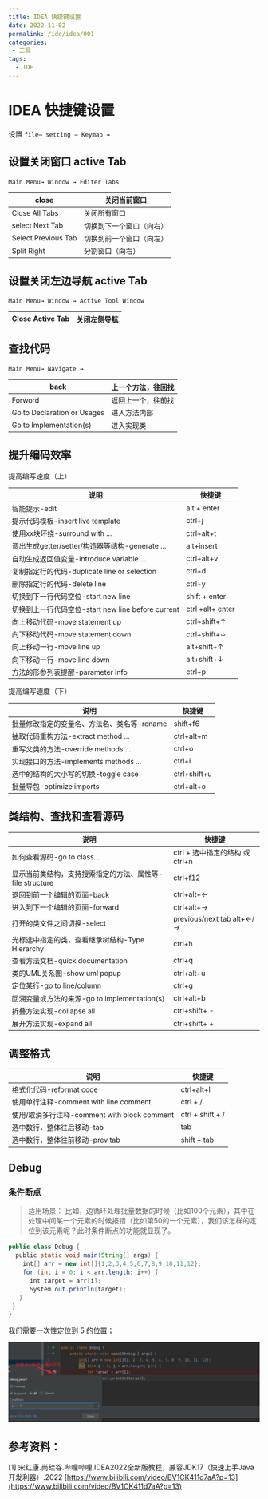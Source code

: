 ```yaml
---
title: IDEA 快捷键设置
date: 2022-11-02
permalink: /ide/idea/001
categories:
 - 工具
tags:
  - IDE
---
```


# IDEA 快捷键设置

设置 `file→ setting → Keymap →` 

## 设置关闭窗口 active Tab

`Main Menu→ Window → Editer Tabs` 

| close  | 关闭当前窗口 |
| --- | --- |
| Close All Tabs  | 关闭所有窗口 |
| select Next Tab | 切换到下一个窗口（向右） |
| Select Previous Tab | 切换到前一个窗口（向左） |
| Split Right | 分割窗口（向右） |

## 设置关闭左边导航 active Tab

`Main Menu→ Window → Active Tool Window`

| Close Active Tab | 关闭左侧导航 |
| --- | --- |

## 查找代码

`Main Menu→ Navigate →` 

| back | 上一个方法，往回找 |
| --- | --- |
| Forword | 返回上一个，往前找 |
| Go to Declaration or Usages | 进入方法内部 |
| Go to Implementation(s) | 进入实现类 |

## 提升编码效率

提高编写速度（上）

| 说明  | 快捷键 |
| --- | --- |
| 智能提示-edit  | alt + enter |
| 提示代码模板-insert live template  | ctrl+j |
| 使用xx块环绕-surround with ...  | ctrl+alt+t |
| 调出生成getter/setter/构造器等结构-generate ...  | alt+insert |
| 自动生成返回值变量-introduce variable ...  | ctrl+alt+v |
| 复制指定行的代码-duplicate line or selection |  ctrl+d |
| 删除指定行的代码-delete line  | ctrl+y |
| 切换到下一行代码空位-start new line  | shift + enter |
| 切换到上一行代码空位-start new line before current  | ctrl +alt+ enter |
| 向上移动代码-move statement up |  ctrl+shift+↑ |
| 向下移动代码-move statement down |  ctrl+shift+↓ |
| 向上移动一行-move line up |  alt+shift+↑ |
| 向下移动一行-move line down |  alt+shift+↓ |
| 方法的形参列表提醒-parameter info  | ctrl+p |

提高编写速度（下）

| 说明 |  快捷键 |
| --- | --- |
| 批量修改指定的变量名、方法名、类名等-rename  | shift+f6 |
| 抽取代码重构方法-extract method ...  | ctrl+alt+m |
| 重写父类的方法-override methods ...  | ctrl+o |
| 实现接口的方法-implements methods ...  | ctrl+i |
| 选中的结构的大小写的切换-toggle case  | ctrl+shift+u |
| 批量导包-optimize imports  | ctrl+alt+o |

## 类结构、查找和查看源码

| 说明 |  快捷键 |
| --- | --- |
| 如何查看源码-go to class...  | ctrl + 选中指定的结构 或 ctrl+n |
| 显示当前类结构，支持搜索指定的方法、属性等-file structure |  ctrl+f12 |
| 退回到前一个编辑的页面-back  | ctrl+alt+← |
| 进入到下一个编辑的页面-forward  | ctrl+alt+→ |
| 打开的类文件之间切换-select  | previous/next tab alt+←/→ |
| 光标选中指定的类，查看继承树结构-Type Hierarchy  | ctrl+h |
| 查看方法文档-quick documentation |  ctrl+q |
| 类的UML关系图-show uml popup |  ctrl+alt+u |
| 定位某行-go to line/column  | ctrl+g |
| 回溯变量或方法的来源-go to implementation(s)  | ctrl+alt+b |
| 折叠方法实现-collapse all  | ctrl+shift+ - |
| 展开方法实现-expand all  | ctrl+shift+ + |

## 调整格式

| 说明 |  快捷键 |
| --- | --- |
| 格式化代码-reformat code  | ctrl+alt+l |
| 使用单行注释-comment with line comment  | ctrl + / |
| 使用/取消多行注释-comment with block comment  | ctrl + shift + / |
| 选中数行，整体往后移动-tab | tab |
| 选中数行，整体往前移动-prev tab | shift + tab |

## Debug

### 条件断点

> 适用场景：
比如，边循环处理批量数据的时候（比如100个元素），其中在处理中间某一个元素的时候报错（比如第50的一个元素），我们该怎样的定位到该元素呢？此时条件断点的功能就显现了。
> 

```java
public class Debug {
  public static void main(String[] args) {
    int[] arr = new int[]{1,2,3,4,5,6,7,8,9,10,11,12};
    for (int i = 0; i < arr.length; i++) {
      int target = arr[i];
      System.out.println(target);
   }
 }
}
```

我们需要一次性定位到 5 的位置；

![停止到指定条件](./img/_001_idea.png)

## 参考资料：

[1] 宋红康.尚硅谷.哔哩哔哩.IDEA2022全新版教程，兼容JDK17（快速上手Java开发利器）.2022 [https://www.bilibili.com/video/BV1CK411d7aA?p=13](https://www.bilibili.com/video/BV1CK411d7aA?p=13)